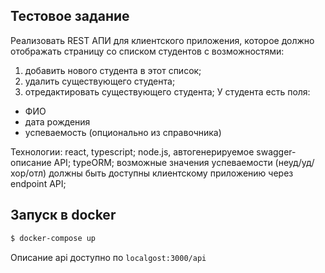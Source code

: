 ## Тестовое задание

Реализовать REST АПИ для клиентского приложения, которое должно отображать страницу со списком студентов с возможностями:

1. добавить нового студента в этот список;
2. удалить существующего студента;
3. отредактировать существующего студента;
   У студента есть поля:

- ФИО
- дата рождения
- успеваемость (опционально из справочника)

Технологии: react, typescript; node.js, автогенерируемое swagger-описание API; typeORM; возможные значения успеваемости (неуд/уд/хор/отл) должны быть доступны клиентскому приложению через endpoint API;

## Запуск в docker

```bash
$ docker-compose up
```

Описание api доступно по `localgost:3000/api`
